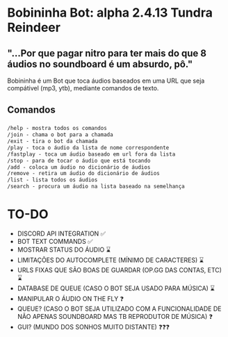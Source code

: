 # Bobininha Bot: alpha 2.4.13 Tundra Reindeer

## "...Por que pagar nitro para ter mais do que 8 áudios no soundboard é um absurdo, pô."
Bobininha é um Bot que toca áudios baseados em uma URL que seja compátivel (mp3, ytb), mediante comandos de texto.
## Comandos

###
```txt
/help - mostra todos os comandos
/join - chama o bot para a chamada
/exit - tira o bot da chamada
/play - toca o áudio da lista de nome correspondente
/fastplay - toca um áudio baseado em url fora da lista
/stop - para de tocar o áudio que está tocando
/add - coloca um áudio no dicionário de áudios
/remove - retira um áudio do dicionário de áudios
/list - lista todos os áudios
/search - procura um áudio na lista baseado na semelhança
```

# TO-DO
- DISCORD API INTEGRATION ✅
- BOT TEXT COMMANDS ✅
- MOSTRAR STATUS DO ÁUDIO ⌛
- LIMITAÇÕES DO AUTOCOMPLETE (MÍNIMO DE CARACTERES) ⌛
- URLS FIXAS QUE SÃO BOAS DE GUARDAR (OP.GG DAS CONTAS, ETC) ⌛
- DATABASE DE QUEUE (CASO O BOT SEJA USADO PARA MÚSICA) ⌛
- MANIPULAR O ÁUDIO ON THE FLY ❓
- QUEUE? (CASO O BOT SEJA UTILIZADO COM A FUNCIONALIDADE DE NÃO APENAS SOUNDBOARD MAS TB REPRODUTOR DE MÚSICA) ❓
- GUI? (MUNDO DOS SONHOS MUITO DISTANTE) ❓❓❓